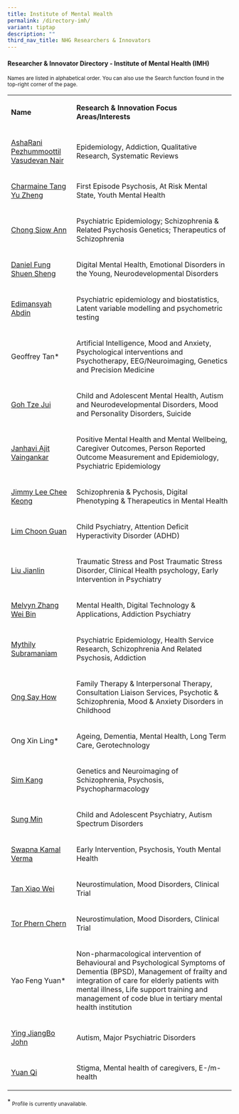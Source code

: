 ```yaml
---
title: Institute of Mental Health
permalink: /directory-imh/
variant: tiptap
description: ""
third_nav_title: NHG Researchers & Innovators
---
```

<h4><strong>Researcher &amp; Innovator Directory - Institute of Mental Health (IMH)</strong></h4>
<p><sup>Names are listed in alphabetical order. You can also use the Search function found in the top-right corner of the page.</sup>
</p>
<p></p>
<table style="minWidth: 50px">
<colgroup>
<col>
<col>
</colgroup>
<tbody>
<tr>
<td rowspan="1" colspan="1">
<p><strong>Name</strong>
</p>
</td>
<td rowspan="1" colspan="1">
<p><strong>Research &amp; Innovation Focus Areas/Interests</strong>
</p>
</td>
</tr>
<tr>
<td rowspan="1" colspan="1">
<p><a href="/files/Researcher Directory/IMH/IMH___AshaRani_Pezhummoottil_Vasudevan_Nair_v0624.pdf" rel="noopener noreferrer nofollow" target="_blank">AshaRani Pezhummoottil Vasudevan Nair</a>
</p>
</td>
<td rowspan="1" colspan="1">
<p>Epidemiology, Addiction, Qualitative Research, Systematic Reviews</p>
</td>
</tr>
<tr>
<td rowspan="1" colspan="1">
<p><a href="/files/Researcher Directory/IMH/IMH___Charmaine_Tang_Yu_Zheng__v2108.pdf" rel="noopener noreferrer nofollow" target="_blank">Charmaine Tang Yu Zheng</a>
</p>
</td>
<td rowspan="1" colspan="1">
<p>First Episode Psychosis, At Risk Mental State, Youth Mental Health</p>
</td>
</tr>
<tr>
<td rowspan="1" colspan="1">
<p><a href="/files/Researcher Directory/IMH/IMH___Chong_Siow_Ann_v2108.pdf" rel="noopener noreferrer nofollow" target="_blank">Chong Siow Ann</a>
</p>
</td>
<td rowspan="1" colspan="1">
<p>Psychiatric Epidemiology; Schizophrenia &amp; Related Psychosis Genetics;
Therapeutics of Schizophrenia</p>
</td>
</tr>
<tr>
<td rowspan="1" colspan="1">
<p><a href="/files/Researcher Directory/IMH/IMH___Daniel_Fung_Shuen_Sheng__v2108.pdf" rel="noopener noreferrer nofollow" target="_blank">Daniel Fung Shuen Sheng</a>
</p>
</td>
<td rowspan="1" colspan="1">
<p>Digital Mental Health, Emotional Disorders in the Young, Neurodevelopmental
Disorders</p>
</td>
</tr>
<tr>
<td rowspan="1" colspan="1">
<p><a href="/files/Researcher Directory/IMH/IMH___Edimansyah_Abdin_v2210.pdf" rel="noopener noreferrer nofollow" target="_blank">Edimansyah Abdin</a>
</p>
</td>
<td rowspan="1" colspan="1">
<p>Psychiatric epidemiology and biostatistics, Latent variable modelling
and psychometric testing</p>
</td>
</tr>
<tr>
<td rowspan="1" colspan="1">
<p>Geoffrey Tan*</p>
</td>
<td rowspan="1" colspan="1">
<p>Artificial Intelligence, Mood and Anxiety, Psychological interventions
and Psychotherapy, EEG/Neuroimaging, Genetics and Precision Medicine</p>
</td>
</tr>
<tr>
<td rowspan="1" colspan="1">
<p><a href="/files/Researcher Directory/IMH/IMH___Goh_Tze_Jui_v1223.pdf" rel="noopener noreferrer nofollow" target="_blank">Goh Tze Jui</a>
</p>
</td>
<td rowspan="1" colspan="1">
<p>Child and Adolescent Mental Health, Autism and Neurodevelopmental Disorders,
Mood and Personality Disorders, Suicide</p>
</td>
</tr>
<tr>
<td rowspan="1" colspan="1">
<p><a href="/files/Researcher Directory/IMH/IMH___Janhavi_Ajit_Vaingankar_v0624.pdf" rel="noopener noreferrer nofollow" target="_blank">Janhavi Ajit Vaingankar</a>
</p>
</td>
<td rowspan="1" colspan="1">
<p>Positive Mental Health and Mental Wellbeing, Caregiver Outcomes, Person
Reported Outcome Measurement and Epidemiology, Psychiatric Epidemiology</p>
</td>
</tr>
<tr>
<td rowspan="1" colspan="1">
<p><a href="/files/Researcher Directory/IMH/IMH___Jimmy_Lee_Chee_Keong_v1223.pdf" rel="noopener noreferrer nofollow" target="_blank">Jimmy Lee Chee Keong</a>
</p>
</td>
<td rowspan="1" colspan="1">
<p>Schizophrenia &amp; Pychosis, Digital Phenotyping &amp; Therapeutics in
Mental Health</p>
</td>
</tr>
<tr>
<td rowspan="1" colspan="1">
<p><a href="/files/Researcher Directory/IMH/IMH___Lim_Choon_Guan_v2108.pdf" rel="noopener noreferrer nofollow" target="_blank">Lim Choon Guan</a>
</p>
</td>
<td rowspan="1" colspan="1">
<p>Child Psychiatry, Attention Deficit Hyperactivity Disorder (ADHD)</p>
</td>
</tr>
<tr>
<td rowspan="1" colspan="1">
<p><a href="/files/Researcher Directory/IMH/IMH___Liu_Jian_Lin_v1223.pdf" rel="noopener noreferrer nofollow" target="_blank">Liu Jianlin</a>
</p>
</td>
<td rowspan="1" colspan="1">
<p>Traumatic Stress and Post Traumatic Stress Disorder, Clinical Health psychology,
Early Intervention in Psychiatry</p>
</td>
</tr>
<tr>
<td rowspan="1" colspan="1">
<p><a href="/files/Researcher Directory/IMH/IMH___Melvyn_Zhang_Wei_Bin_v2108.pdf" rel="noopener noreferrer nofollow" target="_blank">Melvyn Zhang Wei Bin</a>
</p>
</td>
<td rowspan="1" colspan="1">
<p>Mental Health, Digital Technology &amp; Applications, Addiction Psychiatry</p>
</td>
</tr>
<tr>
<td rowspan="1" colspan="1">
<p><a href="/files/Researcher Directory/IMH/IMH___Mythily_Subramaniam_v2210.pdf" rel="noopener noreferrer nofollow" target="_blank">Mythily Subramaniam</a>
</p>
</td>
<td rowspan="1" colspan="1">
<p>Psychiatric Epidemiology, Health Service Research, Schizophrenia And Related
Psychosis, Addiction</p>
</td>
</tr>
<tr>
<td rowspan="1" colspan="1">
<p><a href="/files/Researcher Directory/IMH/IMH___Ong_Say_How_v1223.pdf" rel="noopener noreferrer nofollow" target="_blank">Ong Say How</a>
</p>
</td>
<td rowspan="1" colspan="1">
<p>Family Therapy &amp; Interpersonal Therapy, Consultation Liaison Services,
Psychotic &amp; Schizophrenia, Mood &amp; Anxiety Disorders in Childhood</p>
</td>
</tr>
<tr>
<td rowspan="1" colspan="1">
<p>Ong Xin Ling*</p>
</td>
<td rowspan="1" colspan="1">
<p>Ageing, Dementia, Mental Health, Long Term Care, Gerotechnology&nbsp;</p>
</td>
</tr>
<tr>
<td rowspan="1" colspan="1">
<p><a href="/files/Researcher Directory/IMH/IMH___Sim_Kang_v2210.pdf" rel="noopener noreferrer nofollow" target="_blank">Sim Kang</a>
</p>
</td>
<td rowspan="1" colspan="1">
<p>Genetics and Neuroimaging of Schizophrenia, Psychosis, Psychopharmacology</p>
</td>
</tr>
<tr>
<td rowspan="1" colspan="1">
<p><a href="/files/Researcher Directory/IMH/IMH___Sung_Min_v2108.pdf" rel="noopener noreferrer nofollow" target="_blank">Sung Min</a>
</p>
</td>
<td rowspan="1" colspan="1">
<p>Child and Adolescent Psychiatry, Autism Spectrum Disorders</p>
</td>
</tr>
<tr>
<td rowspan="1" colspan="1">
<p><a href="/files/Researcher Directory/IMH/IMH___Swapna_Kamal_Verma_v0624.pdf" rel="noopener noreferrer nofollow" target="_blank">Swapna Kamal Verma</a>
</p>
</td>
<td rowspan="1" colspan="1">
<p>Early Intervention, Psychosis, Youth Mental Health</p>
</td>
</tr>
<tr>
<td rowspan="1" colspan="1">
<p><a href="/files/Researcher Directory/IMH/IMH___Tan_Xiao_Wei_v1223.pdf" rel="noopener noreferrer nofollow" target="_blank">Tan Xiao Wei</a>
</p>
</td>
<td rowspan="1" colspan="1">
<p>Neurostimulation, Mood Disorders, Clinical Trial</p>
</td>
</tr>
<tr>
<td rowspan="1" colspan="1">
<p><a href="/files/Researcher Directory/IMH/IMH___Tor_Phern_Chern_v1223.pdf" rel="noopener noreferrer nofollow" target="_blank">Tor Phern Chern</a>
</p>
</td>
<td rowspan="1" colspan="1">
<p>Neurostimulation, Mood Disorders, Clinical Trial</p>
</td>
</tr>
<tr>
<td rowspan="1" colspan="1">
<p>Yao Feng Yuan*</p>
</td>
<td rowspan="1" colspan="1">
<p>Non-pharmacological intervention of Behavioural and Psychological Symptoms
of Dementia (BPSD), Management of frailty and integration of care for elderly
patients with mental illness, Life support training and management of code
blue in tertiary mental health institution&nbsp;&nbsp;</p>
</td>
</tr>
<tr>
<td rowspan="1" colspan="1">
<p><a href="/files/Researcher Directory/IMH/IMH___Ying_Jiangbo_John_v0624.pdf" rel="noopener noreferrer nofollow" target="_blank">Ying JiangBo John</a>
</p>
</td>
<td rowspan="1" colspan="1">
<p>Autism, Major Psychiatric Disorders</p>
</td>
</tr>
<tr>
<td rowspan="1" colspan="1">
<p><a href="/files/Researcher Directory/IMH/IMH___Yuan_Qi_v2210.pdf" rel="noopener noreferrer nofollow" target="_blank">Yuan Qi</a>
</p>
</td>
<td rowspan="1" colspan="1">
<p>Stigma, Mental health of caregivers, E-/m-health</p>
</td>
</tr>
</tbody>
</table>
<p></p>
<p>*<sub> Profile is currently unavailable.</sub>
</p>
<p></p>